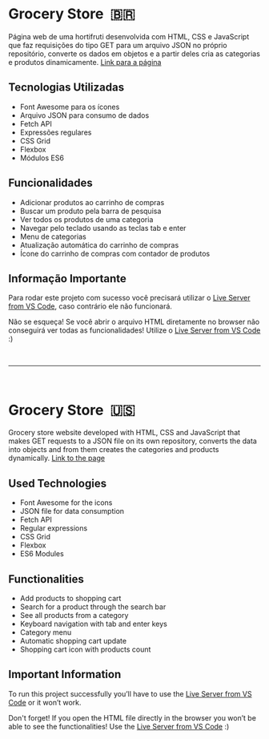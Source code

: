 # Grocery Store &nbsp;🇧🇷
Página web de uma hortifruti desenvolvida com HTML, CSS e JavaScript que faz requisições do tipo GET para um arquivo JSON no próprio repositório, converte os dados em objetos e a partir deles cria as categorias e produtos dinamicamente. [Link para a página](https://gabrielbezerrag.github.io/Grocery-Store/home.html)

## Tecnologias Utilizadas
- Font Awesome para os ícones
- Arquivo JSON para consumo de dados
- Fetch API
- Expressões regulares
- CSS Grid
- Flexbox
- Módulos ES6

## Funcionalidades
- Adicionar produtos ao carrinho de compras
- Buscar um produto pela barra de pesquisa
- Ver todos os produtos de uma categoria
- Navegar pelo teclado usando as teclas tab e enter
- Menu de categorias
- Atualização automática do carrinho de compras
- Ícone do carrinho de compras com contador de produtos

## Informação Importante
Para rodar este projeto com sucesso você precisará utilizar o [Live Server from VS Code](https://marketplace.visualstudio.com/items?itemName=ritwickdey.LiveServer), caso contrário ele não funcionará.

Não se esqueça! Se você abrir o arquivo HTML diretamente no browser não conseguirá ver todas as funcionalidades! Utilize o [Live Server from VS Code](https://marketplace.visualstudio.com/items?itemName=ritwickdey.LiveServer) :)
<p>&nbsp;</p>

---

<p>&nbsp;</p>

# Grocery Store &nbsp;🇺🇸
Grocery store website developed with HTML, CSS and JavaScript that makes GET requests to a JSON file on its own repository, converts the data into objects and from them creates the categories and products dynamically. [Link to the page](https://gabrielbezerrag.github.io/Grocery-Store/home.html)

## Used Technologies
- Font Awesome for the icons
- JSON file for data consumption
- Fetch API
- Regular expressions
- CSS Grid
- Flexbox
- ES6 Modules

## Functionalities
- Add products to shopping cart
- Search for a product through the search bar
- See all products from a category
- Keyboard navigation with tab and enter keys
- Category menu
- Automatic shopping cart update
- Shopping cart icon with products count

## Important Information
To run this project successfully you’ll have to use the [Live Server from VS Code](https://marketplace.visualstudio.com/items?itemName=ritwickdey.LiveServer) or it won’t work.

Don't forget! If you open the HTML file directly in the browser you won’t be able to see the functionalities! Use the [Live Server from VS Code](https://marketplace.visualstudio.com/items?itemName=ritwickdey.LiveServer) :)


